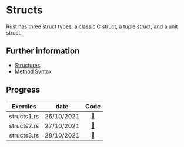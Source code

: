 # Structs

Rust has three struct types: a classic C struct, a tuple struct, and a unit struct.

## Further information

- [Structures](https://doc.rust-lang.org/book/ch05-01-defining-structs.html)
- [Method Syntax](https://doc.rust-lang.org/book/ch05-03-method-syntax.html)

## Progress
| Exercies          | date  | Code |
| :---------------: | :-------: | :---------: |
| structs1.rs | 26/10/2021    | [:link:](./structs1.md) |
| structs2.rs | 27/10/2021    | [:link:](./structs2.md) |
| structs3.rs | 28/10/2021    | [:link:](./structs3.md) |
